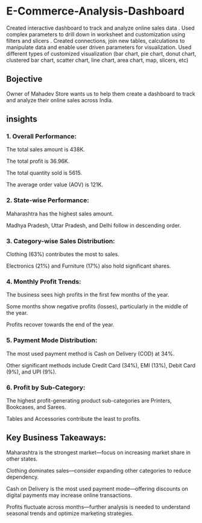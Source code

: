 # E-Commerce-Analysis-Dashboard
Created interactive dashboard to track and analyze online sales data .
Used complex parameters to drill down in worksheet and customization using filters and slicers .
Created connections, join new tables, calculations to manipulate data and enable user driven parameters for visualization.
Used different types of customized visualization (bar chart, pie chart, donut chart, clustered bar chart, scatter chart, line chart, area chart, map, slicers, etc) 
## Bojective 
Owner of Mahadev Store wants us to help them create a dashboard to track and analyze their online sales across India.

## insights 

### 1. Overall Performance:

The total sales amount is 438K.

The total profit is 36.96K.

The total quantity sold is 5615.

The average order value (AOV) is 121K.



### 2. State-wise Performance:

Maharashtra has the highest sales amount.

Madhya Pradesh, Uttar Pradesh, and Delhi follow in descending order.



### 3. Category-wise Sales Distribution:

Clothing (63%) contributes the most to sales.

Electronics (21%) and Furniture (17%) also hold significant shares.



### 4. Monthly Profit Trends:

The business sees high profits in the first few months of the year.

Some months show negative profits (losses), particularly in the middle of the year.

Profits recover towards the end of the year.



### 5. Payment Mode Distribution:

The most used payment method is Cash on Delivery (COD) at 34%.

Other significant methods include Credit Card (34%), EMI (13%), Debit Card (9%), and UPI (9%).



### 6. Profit by Sub-Category:

The highest profit-generating product sub-categories are Printers, Bookcases, and Sarees.

Tables and Accessories contribute the least to profits.




## Key Business Takeaways:

Maharashtra is the strongest market—focus on increasing market share in other states.

Clothing dominates sales—consider expanding other categories to reduce dependency.

Cash on Delivery is the most used payment mode—offering discounts on digital payments may increase online transactions.

Profits fluctuate across months—further analysis is needed to understand seasonal trends and optimize marketing strategies.


